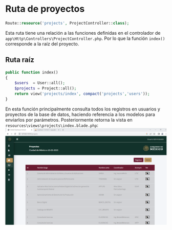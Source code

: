 # Ruta de proyectos 
```php 
Route::resource('projects', ProjectController::class); 
``` 
Esta ruta tiene una relación a las funciones definidas en el controlador de `app\Http\Controllers\ProjectController.php`. Por lo que la función `index()` corresponde a la raíz del proyecto. 
  
## Ruta raíz 
```php 
public function index() 
{ 
	$users	= User::all(); 
	$projects = Project::all(); 
	return view('projects/index', compact('projects','users')); 
} 
``` 
En esta función principalmente consulta todos los registros en usuarios y proyectos de la base de datos, haciendo referencia a los modelos para enviarlos por parámetros. Posteriormente retorna la vista en `resources\views\projects\index.blade.php`: 
![Vista de proyectos](./02_07_projects_01.png) 

